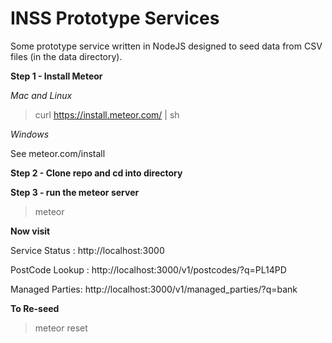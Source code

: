 # INSS Prototype Services

Some prototype service written in NodeJS designed to seed data from CSV files (in the data directory).

**Step 1 - Install Meteor**

*Mac and Linux*

>curl https://install.meteor.com/ | sh

*Windows*

See meteor.com/install

**Step 2 - Clone repo and cd into directory**

**Step 3 - run the meteor server**

>meteor

**Now visit**

Service Status : http://localhost:3000

PostCode Lookup : http://localhost:3000/v1/postcodes/?q=PL14PD

Managed Parties: http://localhost:3000/v1/managed_parties/?q=bank


**To Re-seed**
>meteor reset
